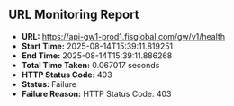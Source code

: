 ## URL Monitoring Report

- **URL:** https://api-gw1-prod1.fisglobal.com/gw/v1/health
- **Start Time:** 2025-08-14T15:39:11.819251
- **End Time:** 2025-08-14T15:39:11.886268
- **Total Time Taken:** 0.067017 seconds
- **HTTP Status Code:** 403
- **Status:** Failure
- **Failure Reason:** HTTP Status Code: 403

